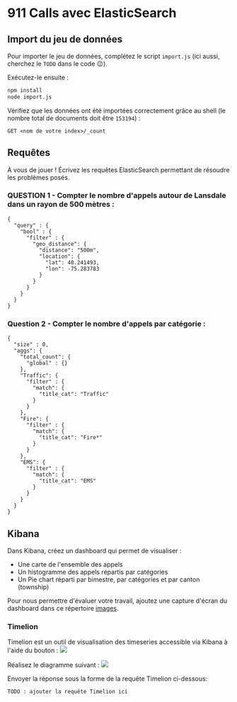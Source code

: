# 911 Calls avec ElasticSearch

## Import du jeu de données

Pour importer le jeu de données, complétez le script `import.js` (ici aussi, cherchez le `TODO` dans le code :wink:).

Exécutez-le ensuite :

```bash
npm install
node import.js
```

Vérifiez que les données ont été importées correctement grâce au shell (le nombre total de documents doit être `153194`) :

```
GET <nom de votre index>/_count
```

## Requêtes

À vous de jouer ! Écrivez les requêtes ElasticSearch permettant de résoudre les problèmes posés.

### QUESTION 1 - Compter le nombre d'appels autour de Lansdale dans un rayon de 500 mètres : 

```
{
  "query" : {
    "bool" : {
      "filter" : {
        "geo_distance": {
          "distance": "500m",
          "location": {
            "lat": 40.241493,
            "lon": -75.283783
          }
        }
      }
    }
  }
}
```

### Question 2 - Compter le nombre d'appels par catégorie :

```
{
  "size" : 0,
  "aggs": {
    "total_count": {
      "global" : {}
    },
    "Traffic": {
      "filter" : {
        "match": {
          "title_cat": "Traffic"
        } 
      }
    },
    "Fire": {
      "filter" : {
        "match": {
          "title_cat": "Fire*"
        } 
      }
    },
    "EMS": {
      "filter" : {
        "match": {
          "title_cat": "EMS"
        } 
      }
    }
  }
}
```

## Kibana

Dans Kibana, créez un dashboard qui permet de visualiser :

* Une carte de l'ensemble des appels
* Un histogramme des appels répartis par catégories
* Un Pie chart réparti par bimestre, par catégories et par canton (township)

Pour nous permettre d'évaluer votre travail, ajoutez une capture d'écran du dashboard dans ce répertoire [images](images).

### Timelion
Timelion est un outil de visualisation des timeseries accessible via Kibana à l'aide du bouton : ![](images/timelion.png)

Réalisez le diagramme suivant :
![](images/timelion-chart.png)

Envoyer la réponse sous la forme de la requête Timelion ci-dessous:  

```
TODO : ajouter la requête Timelion ici
```
